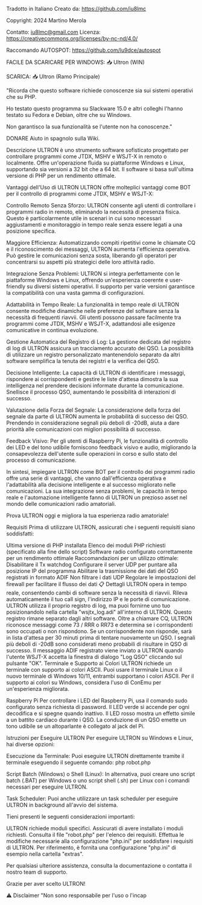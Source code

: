 Tradotto in Italiano
Creato da: https://github.com/iu8lmc

Copyright: 2024 Martino Merola  

Contatto: iu8lmc@gmail.com
Licenza: https://creativecommons.org/licenses/by-nc-nd/4.0/

Raccomando AUTOSPOT: https://github.com/lu9dce/autospot

FACILE DA SCARICARE PER WINDOWS: 📥 Ultron (WIN)

SCARICA: 📥 Ultron (Ramo Principale)

"Ricorda che questo software richiede conoscenze sia sui sistemi operativi che su PHP.

Ho testato questo programma su Slackware 15.0 e altri colleghi l'hanno testato su Fedora e Debian, oltre che su Windows.

Non garantisco la sua funzionalità se l'utente non ha conoscenze."

DONARE
Aiuto in spagnolo sulla Wiki.



Descrizione
ULTRON è uno strumento software sofisticato progettato per controllare programmi come JTDX, MSHV e WSJT-X in remoto o localmente. Offre un'operazione fluida su piattaforme Windows e Linux, supportando sia versioni a 32 bit che a 64 bit. Il software si basa sull'ultima versione di PHP per un rendimento ottimale.

Vantaggi dell'Uso di ULTRON
ULTRON offre molteplici vantaggi come BOT per il controllo di programmi come JTDX, MSHV e WSJT-X:

Controllo Remoto Senza Sforzo: ULTRON consente agli utenti di controllare i programmi radio in remoto, eliminando la necessità di presenza fisica. Questo è particolarmente utile in scenari in cui sono necessari aggiustamenti e monitoraggio in tempo reale senza essere legati a una posizione specifica.

Maggiore Efficienza: Automatizzando compiti ripetitivi come le chiamate CQ e il riconoscimento dei messaggi, ULTRON aumenta l'efficienza operativa. Può gestire le comunicazioni senza sosta, liberando gli operatori per concentrarsi su aspetti più strategici delle loro attività radio.

Integrazione Senza Problemi: ULTRON si integra perfettamente con le piattaforme Windows e Linux, offrendo un'esperienza coerente e user-friendly su diversi sistemi operativi. Il supporto per varie versioni garantisce la compatibilità con una vasta gamma di configurazioni.

Adattabilità in Tempo Reale: La funzionalità in tempo reale di ULTRON consente modifiche dinamiche nelle preferenze del software senza la necessità di frequenti riavvii. Gli utenti possono passare facilmente tra programmi come JTDX, MSHV e WSJT-X, adattandosi alle esigenze comunicative in continua evoluzione.

Gestione Automatica del Registro di Log: La gestione dedicata del registro di log di ULTRON assicura un tracciamento accurato dei QSO. La possibilità di utilizzare un registro personalizzato mantenendolo separato da altri software semplifica la tenuta dei registri e la verifica dei QSO.

Decisione Intelligente: La capacità di ULTRON di identificare i messaggi, rispondere ai corrispondenti e gestire le liste d'attesa dimostra la sua intelligenza nel prendere decisioni informate durante la comunicazione. Snellisce il processo QSO, aumentando le possibilità di interazioni di successo.

Valutazione della Forza del Segnale: La considerazione della forza del segnale da parte di ULTRON aumenta le probabilità di successo dei QSO. Prendendo in considerazione segnali più deboli di -20dB, aiuta a dare priorità alle comunicazioni con migliori possibilità di successo.

Feedback Visivo: Per gli utenti di Raspberry Pi, le funzionalità di controllo dei LED e del tono udibile forniscono feedback visivo e audio, migliorando la consapevolezza dell'utente sulle operazioni in corso e sullo stato del processo di comunicazione.

In sintesi, impiegare ULTRON come BOT per il controllo dei programmi radio offre una serie di vantaggi, che vanno dall'efficienza operativa e l'adattabilità alla decisione intelligente e al successo migliorato nelle comunicazioni. La sua integrazione senza problemi, le capacità in tempo reale e l'automazione intelligente fanno di ULTRON un prezioso asset nel mondo delle comunicazioni radio amatoriali.

Prova ULTRON oggi e migliora la tua esperienza radio amatoriale!

Requisiti
Prima di utilizzare ULTRON, assicurati che i seguenti requisiti siano soddisfatti:

Ultima versione di PHP installata
Elenco dei moduli PHP richiesti (specificato alla fine dello script)
Software radio configurato correttamente per un rendimento ottimale
Raccomandazioni per un utilizzo ottimale:
Disabilitare il Tx watchdog
Configurare il server UDP per puntare alla posizione IP del programma
Abilitare la trasmissione dei dati del QSO registrati in formato ADIF
Non filtrare i dati UDP
Regolare le impostazioni del firewall per facilitare il flusso dei dati
📋 Dettagli
ULTRON opera in tempo reale, consentendo cambi di software senza la necessità di riavvii. Rileva automaticamente il tuo call sign, l'indirizzo IP e le porte di comunicazione.
ULTRON utilizza il proprio registro di log, ma puoi fornirne uno tuo posizionandolo nella cartella "wsjtx_log.adi" all'interno di ULTRON. Questo registro rimane separato dagli altri software.
Oltre a chiamare CQ, ULTRON riconosce messaggi come 73 / RRR o RR73 e determina se i corrispondenti sono occupati o non rispondono.
Se un corrispondente non risponde, sarà in lista d'attesa per 30 minuti prima di tentare nuovamente un QSO.
I segnali più deboli di -20dB sono considerati meno probabili di risultare in QSO di successo.
Il messaggio ADIF registrato viene inviato a ULTRON quando l'utente WSJT-X accetta la finestra di dialogo "Log QSO" cliccando sul pulsante "OK".
Terminale e Supporto ai Colori
ULTRON richiede un terminale con supporto ai colori ASCII. Puoi usare il terminale Linux o il nuovo terminale di Windows 10/11, entrambi supportano i colori ASCII. Per il supporto ai colori su Windows, considera l'uso di ConEmu per un'esperienza migliorata.

Raspberry Pi
Per controllare i LED del Raspberry Pi, usa il comando sudo configurato senza richiesta di password. Il LED verde si accende per ogni decodifica e si spegne quando inattivo. Il LED rosso mostra un effetto simile a un battito cardiaco durante i QSO. La conduzione di un QSO emette un tono udibile se un altoparlante è collegato al jack del Pi.

Istruzioni per Eseguire ULTRON
Per eseguire ULTRON su Windows e Linux, hai diverse opzioni:

Esecuzione da Terminale:
Puoi eseguire ULTRON direttamente tramite il terminale eseguendo il seguente comando: php robot.php

Script Batch (Windows) o Shell (Linux):
In alternativa, puoi creare uno script batch (.BAT) per Windows o uno script shell (.sh) per Linux con i comandi necessari per eseguire ULTRON.

Task Scheduler:
Puoi anche utilizzare un task scheduler per eseguire ULTRON in background all'avvio del sistema.

Tieni presenti le seguenti considerazioni importanti:

ULTRON richiede moduli specifici. Assicurati di avere installato i moduli richiesti. Consulta il file "robot.php" per l'elenco dei requisiti.
Effettua le modifiche necessarie alla configurazione "php.ini" per soddisfare i requisiti di ULTRON.
Per riferimento, è fornita una configurazione "php.ini" di esempio nella cartella "extras".

Per qualsiasi ulteriore assistenza, consulta la documentazione o contatta il nostro team di supporto.

Grazie per aver scelto ULTRON!

⚠️ Disclaimer
"Non sono responsabile per l'uso o l'incap
